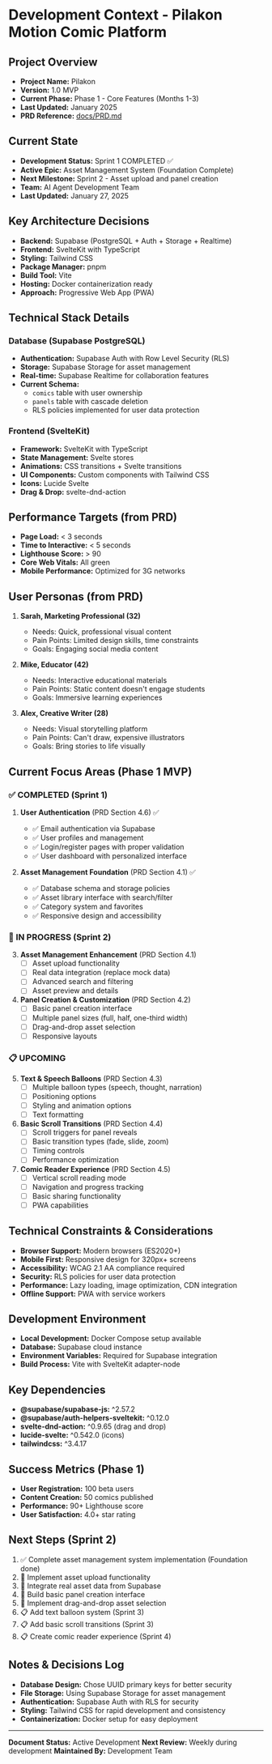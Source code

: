 # Development Context - Pilakon Motion Comic Platform

## Project Overview
- **Project Name:** Pilakon
- **Version:** 1.0 MVP
- **Current Phase:** Phase 1 - Core Features (Months 1-3)
- **Last Updated:** January 2025
- **PRD Reference:** [docs/PRD.md](./docs/PRD.md)

## Current State
- **Development Status:** Sprint 1 COMPLETED ✅
- **Active Epic:** Asset Management System (Foundation Complete)
- **Next Milestone:** Sprint 2 - Asset upload and panel creation
- **Team:** AI Agent Development Team
- **Last Updated:** January 27, 2025

## Key Architecture Decisions
- **Backend:** Supabase (PostgreSQL + Auth + Storage + Realtime)
- **Frontend:** SvelteKit with TypeScript
- **Styling:** Tailwind CSS
- **Package Manager:** pnpm
- **Build Tool:** Vite
- **Hosting:** Docker containerization ready
- **Approach:** Progressive Web App (PWA)

## Technical Stack Details
### Database (Supabase PostgreSQL)
- **Authentication:** Supabase Auth with Row Level Security (RLS)
- **Storage:** Supabase Storage for asset management
- **Real-time:** Supabase Realtime for collaboration features
- **Current Schema:** 
  - `comics` table with user ownership
  - `panels` table with cascade deletion
  - RLS policies implemented for user data protection

### Frontend (SvelteKit)
- **Framework:** SvelteKit with TypeScript
- **State Management:** Svelte stores
- **Animations:** CSS transitions + Svelte transitions
- **UI Components:** Custom components with Tailwind CSS
- **Icons:** Lucide Svelte
- **Drag & Drop:** svelte-dnd-action

## Performance Targets (from PRD)
- **Page Load:** < 3 seconds
- **Time to Interactive:** < 5 seconds
- **Lighthouse Score:** > 90
- **Core Web Vitals:** All green
- **Mobile Performance:** Optimized for 3G networks

## User Personas (from PRD)
1. **Sarah, Marketing Professional (32)**
   - Needs: Quick, professional visual content
   - Pain Points: Limited design skills, time constraints
   - Goals: Engaging social media content

2. **Mike, Educator (42)**
   - Needs: Interactive educational materials
   - Pain Points: Static content doesn't engage students
   - Goals: Immersive learning experiences

3. **Alex, Creative Writer (28)**
   - Needs: Visual storytelling platform
   - Pain Points: Can't draw, expensive illustrators
   - Goals: Bring stories to life visually

## Current Focus Areas (Phase 1 MVP)

### ✅ COMPLETED (Sprint 1)
1. **User Authentication** (PRD Section 4.6) ✅
   - ✅ Email authentication via Supabase
   - ✅ User profiles and management
   - ✅ Login/register pages with proper validation
   - ✅ User dashboard with personalized interface

2. **Asset Management Foundation** (PRD Section 4.1) ✅
   - ✅ Database schema and storage policies
   - ✅ Asset library interface with search/filter
   - ✅ Category system and favorites
   - ✅ Responsive design and accessibility

### 🚀 IN PROGRESS (Sprint 2)
3. **Asset Management Enhancement** (PRD Section 4.1)
   - [ ] Asset upload functionality
   - [ ] Real data integration (replace mock data)
   - [ ] Advanced search and filtering
   - [ ] Asset preview and details

4. **Panel Creation & Customization** (PRD Section 4.2)
   - [ ] Basic panel creation interface
   - [ ] Multiple panel sizes (full, half, one-third width)
   - [ ] Drag-and-drop asset selection
   - [ ] Responsive layouts

### 📋 UPCOMING
5. **Text & Speech Balloons** (PRD Section 4.3)
   - [ ] Multiple balloon types (speech, thought, narration)
   - [ ] Positioning options
   - [ ] Styling and animation options
   - [ ] Text formatting

6. **Basic Scroll Transitions** (PRD Section 4.4)
   - [ ] Scroll triggers for panel reveals
   - [ ] Basic transition types (fade, slide, zoom)
   - [ ] Timing controls
   - [ ] Performance optimization

7. **Comic Reader Experience** (PRD Section 4.5)
   - [ ] Vertical scroll reading mode
   - [ ] Navigation and progress tracking
   - [ ] Basic sharing functionality
   - [ ] PWA capabilities

## Technical Constraints & Considerations
- **Browser Support:** Modern browsers (ES2020+)
- **Mobile First:** Responsive design for 320px+ screens
- **Accessibility:** WCAG 2.1 AA compliance required
- **Security:** RLS policies for user data protection
- **Performance:** Lazy loading, image optimization, CDN integration
- **Offline Support:** PWA with service workers

## Development Environment
- **Local Development:** Docker Compose setup available
- **Database:** Supabase cloud instance
- **Environment Variables:** Required for Supabase integration
- **Build Process:** Vite with SvelteKit adapter-node

## Key Dependencies
- **@supabase/supabase-js:** ^2.57.2
- **@supabase/auth-helpers-sveltekit:** ^0.12.0
- **svelte-dnd-action:** ^0.9.65 (drag and drop)
- **lucide-svelte:** ^0.542.0 (icons)
- **tailwindcss:** ^3.4.17

## Success Metrics (Phase 1)
- **User Registration:** 100 beta users
- **Content Creation:** 50 comics published
- **Performance:** 90+ Lighthouse score
- **User Satisfaction:** 4.0+ star rating

## Next Steps (Sprint 2)
1. ✅ Complete asset management system implementation (Foundation done)
2. 🚀 Implement asset upload functionality
3. 🚀 Integrate real asset data from Supabase
4. 🚀 Build basic panel creation interface
5. 🚀 Implement drag-and-drop asset selection
6. 📋 Add text balloon system (Sprint 3)
7. 📋 Add basic scroll transitions (Sprint 3)
8. 📋 Create comic reader experience (Sprint 4)

## Notes & Decisions Log
- **Database Design:** Chose UUID primary keys for better security
- **File Storage:** Using Supabase Storage for asset management
- **Authentication:** Supabase Auth with RLS for security
- **Styling:** Tailwind CSS for rapid development and consistency
- **Containerization:** Docker setup for easy deployment

---
**Document Status:** Active Development
**Next Review:** Weekly during development
**Maintained By:** Development Team
